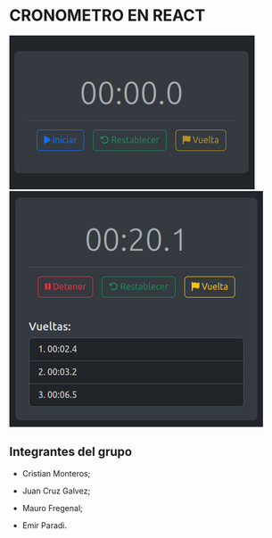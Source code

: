 
# CRONOMETRO EN REACT

![CRONOMETRO](public/1.png)
![CRONOMETRO2](public/2.png)

## Integrantes del grupo

-   Cristian Monteros;

-   Juan Cruz Galvez;

-   Mauro Fregenal;

-   Emir Paradi.